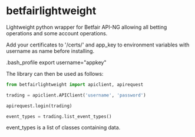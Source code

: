 # betfairlightweight

Lightweight python wrapper for Betfair API-NG allowing all betting operations and some account operations.

Add your certificates to '/certs/' and app_key to environment variables with username as name before installing.

.bash_profile
    export username="appkey"


The library can then be used as follows:

```python
from betfairlightweight import apiclient, apirequest

trading = apiclient.APIClient('username', 'password')

apirequest.login(trading)
```


```python
event_types = trading.list_event_types()
```

event_types is a list of classes containing data.